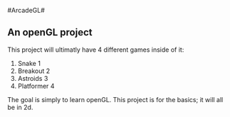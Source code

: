 #ArcadeGL#

## An openGL project ##

This project will ultimatly have 4 different games inside of it:
1.  Snake 1
2.  Breakout 2
3.  Astroids 3
4.  Platformer 4

The goal is simply to learn openGL. This project is for the basics; it will all be in 2d. 
